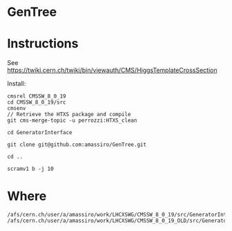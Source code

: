 # GenTree


Instructions
====

See
    https://twiki.cern.ch/twiki/bin/viewauth/CMS/HiggsTemplateCrossSection
    
Install:

    cmsrel CMSSW_8_0_19
    cd CMSSW_8_0_19/src
    cmsenv
    // Retrieve the HTXS package and compile
    git cms-merge-topic -u perrozzi:HTXS_clean
    
    cd GeneratorInterface
    
    git clone git@github.com:amassiro/GenTree.git
    
    cd ..
    
    scramv1 b -j 10
    
    
Where
====

    /afs/cern.ch/user/a/amassiro/work/LHCXSWG/CMSSW_8_0_19/src/GeneratorInterface/GenTree
    /afs/cern.ch/user/a/amassiro/work/LHCXSWG/CMSSW_8_0_19_OLD/src/GeneratorInterface/GenTree



